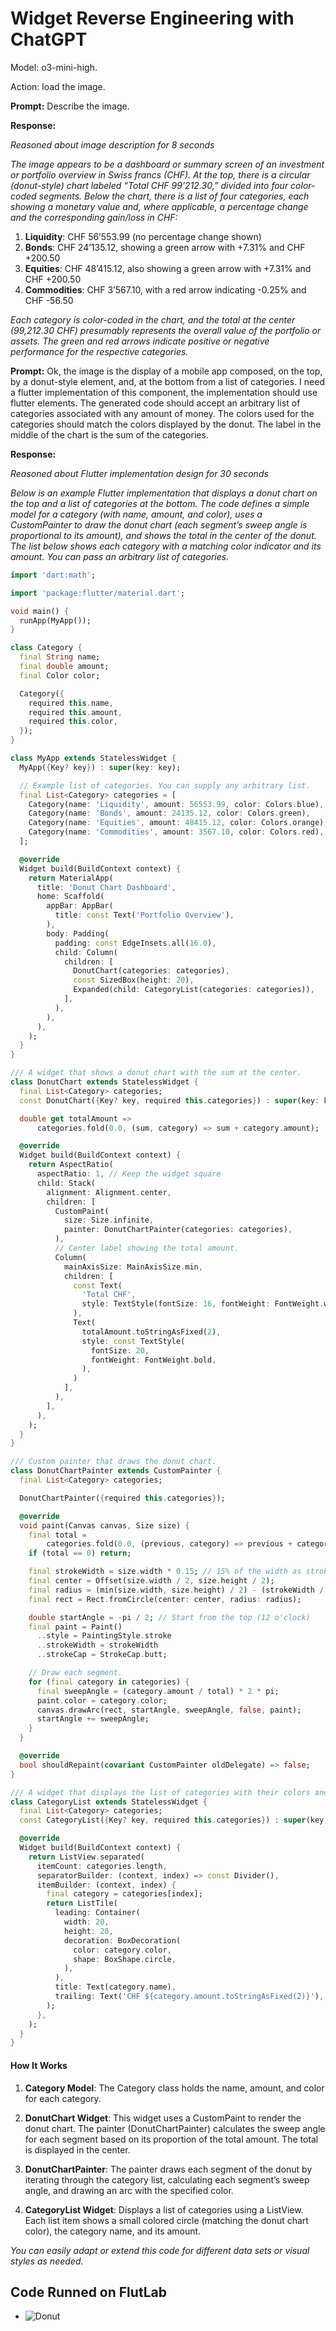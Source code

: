 # Widget Reverse Engineering with ChatGPT

Model: o3-mini-high.

Action: load the image.

**Prompt:**
Describe the image.

**Response:**

*Reasoned about image description for 8 seconds* 

*The image appears to be a dashboard or summary screen of an investment or portfolio overview in Swiss francs (CHF). At the top, there is a circular (donut-style) chart labeled “Total CHF 99’212.30,” divided into four color-coded segments. Below the chart, there is a list of four categories, each showing a monetary value and, where applicable, a percentage change and the corresponding gain/loss in CHF:*

1. **Liquidity**: CHF 56’553.99 (no percentage change shown)
2. **Bonds**: CHF 24’135.12, showing a green arrow with +7.31% and CHF +200.50
3. **Equities**: CHF 48’415.12, also showing a green arrow with +7.31% and CHF +200.50
4. **Commodities**: CHF 3’567.10, with a red arrow indicating -0.25% and CHF -56.50

*Each category is color-coded in the chart, and the total at the center (99,212.30 CHF) presumably represents the overall value of the portfolio or assets. The green and red arrows indicate positive or negative performance for the respective categories.*

**Prompt:**
Ok, the image is the display of a mobile app composed, on the top, by a donut-style element, and, at the bottom from a list of categories. I need a flutter implementation of this component, the implementation should use flutter elements.  The generated code should accept an arbitrary list of categories associated with any amount of money. The colors used for the categories should match the colors displayed by the donut. The label in the middle of the chart is the sum of the categories.  

**Response:**

*Reasoned about Flutter implementation design for 30 seconds*

*Below is an example Flutter implementation that displays a donut chart on the top and a list of categories at the bottom. The code defines a simple model for a category (with name, amount, and color), uses a CustomPainter to draw the donut chart (each segment’s sweep angle is proportional to its amount), and shows the total in the center of the donut. The list below shows each category with a matching color indicator and its amount. You can pass an arbitrary list of categories.*

```dart
import 'dart:math';

import 'package:flutter/material.dart';

void main() {
  runApp(MyApp());
}

class Category {
  final String name;
  final double amount;
  final Color color;

  Category({
    required this.name,
    required this.amount,
    required this.color,
  });
}

class MyApp extends StatelessWidget {
  MyApp({Key? key}) : super(key: key);

  // Example list of categories. You can supply any arbitrary list.
  final List<Category> categories = [
    Category(name: 'Liquidity', amount: 56553.99, color: Colors.blue),
    Category(name: 'Bonds', amount: 24135.12, color: Colors.green),
    Category(name: 'Equities', amount: 48415.12, color: Colors.orange),
    Category(name: 'Commodities', amount: 3567.10, color: Colors.red),
  ];

  @override
  Widget build(BuildContext context) {
    return MaterialApp(
      title: 'Donut Chart Dashboard',
      home: Scaffold(
        appBar: AppBar(
          title: const Text('Portfolio Overview'),
        ),
        body: Padding(
          padding: const EdgeInsets.all(16.0),
          child: Column(
            children: [
              DonutChart(categories: categories),
              const SizedBox(height: 20),
              Expanded(child: CategoryList(categories: categories)),
            ],
          ),
        ),
      ),
    );
  }
}

/// A widget that shows a donut chart with the sum at the center.
class DonutChart extends StatelessWidget {
  final List<Category> categories;
  const DonutChart({Key? key, required this.categories}) : super(key: key);

  double get totalAmount =>
      categories.fold(0.0, (sum, category) => sum + category.amount);

  @override
  Widget build(BuildContext context) {
    return AspectRatio(
      aspectRatio: 1, // Keep the widget square
      child: Stack(
        alignment: Alignment.center,
        children: [
          CustomPaint(
            size: Size.infinite,
            painter: DonutChartPainter(categories: categories),
          ),
          // Center label showing the total amount.
          Column(
            mainAxisSize: MainAxisSize.min,
            children: [
              const Text(
                'Total CHF',
                style: TextStyle(fontSize: 16, fontWeight: FontWeight.w500),
              ),
              Text(
                totalAmount.toStringAsFixed(2),
                style: const TextStyle(
                  fontSize: 20,
                  fontWeight: FontWeight.bold,
                ),
              )
            ],
          ),
        ],
      ),
    );
  }
}

/// Custom painter that draws the donut chart.
class DonutChartPainter extends CustomPainter {
  final List<Category> categories;

  DonutChartPainter({required this.categories});

  @override
  void paint(Canvas canvas, Size size) {
    final total =
        categories.fold(0.0, (previous, category) => previous + category.amount);
    if (total == 0) return;

    final strokeWidth = size.width * 0.15; // 15% of the width as stroke width
    final center = Offset(size.width / 2, size.height / 2);
    final radius = (min(size.width, size.height) / 2) - (strokeWidth / 2);
    final rect = Rect.fromCircle(center: center, radius: radius);

    double startAngle = -pi / 2; // Start from the top (12 o'clock)
    final paint = Paint()
      ..style = PaintingStyle.stroke
      ..strokeWidth = strokeWidth
      ..strokeCap = StrokeCap.butt;

    // Draw each segment.
    for (final category in categories) {
      final sweepAngle = (category.amount / total) * 2 * pi;
      paint.color = category.color;
      canvas.drawArc(rect, startAngle, sweepAngle, false, paint);
      startAngle += sweepAngle;
    }
  }

  @override
  bool shouldRepaint(covariant CustomPainter oldDelegate) => false;
}

/// A widget that displays the list of categories with their colors and amounts.
class CategoryList extends StatelessWidget {
  final List<Category> categories;
  const CategoryList({Key? key, required this.categories}) : super(key: key);

  @override
  Widget build(BuildContext context) {
    return ListView.separated(
      itemCount: categories.length,
      separatorBuilder: (context, index) => const Divider(),
      itemBuilder: (context, index) {
        final category = categories[index];
        return ListTile(
          leading: Container(
            width: 20,
            height: 20,
            decoration: BoxDecoration(
              color: category.color,
              shape: BoxShape.circle,
            ),
          ),
          title: Text(category.name),
          trailing: Text('CHF ${category.amount.toStringAsFixed(2)}'),
        );
      },
    );
  }
}
```
#### How It Works
1. **Category Model**:
The Category class holds the name, amount, and color for each category.

2. **DonutChart Widget**:
This widget uses a CustomPaint to render the donut chart. The painter (DonutChartPainter) calculates the sweep angle for each segment based on its proportion of the total amount. The total is displayed in the center.

3. **DonutChartPainter**:
The painter draws each segment of the donut by iterating through the category list, calculating each segment’s sweep angle, and drawing an arc with the specified color.

4. **CategoryList Widget**:
Displays a list of categories using a ListView. Each list item shows a small colored circle (matching the donut chart color), the category name, and its amount.

*You can easily adapt or extend this code for different data sets or visual styles as needed.*

## Code Runned on FlutLab

- ![Donut](images/chatgpt-flutter-donut.png)

